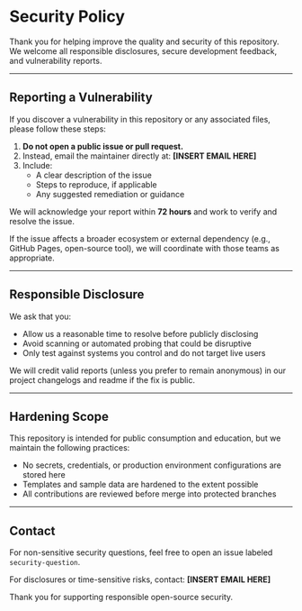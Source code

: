 # Security Policy

Thank you for helping improve the quality and security of this repository. We welcome all responsible disclosures, secure development feedback, and vulnerability reports.

---

## Reporting a Vulnerability
If you discover a vulnerability in this repository or any associated files, please follow these steps:

1. **Do not open a public issue or pull request.**
2. Instead, email the maintainer directly at: **[INSERT EMAIL HERE]**
3. Include:
   - A clear description of the issue
   - Steps to reproduce, if applicable
   - Any suggested remediation or guidance

We will acknowledge your report within **72 hours** and work to verify and resolve the issue.

If the issue affects a broader ecosystem or external dependency (e.g., GitHub Pages, open-source tool), we will coordinate with those teams as appropriate.

---

## Responsible Disclosure
We ask that you:
- Allow us a reasonable time to resolve before publicly disclosing
- Avoid scanning or automated probing that could be disruptive
- Only test against systems you control and do not target live users

We will credit valid reports (unless you prefer to remain anonymous) in our project changelogs and readme if the fix is public.

---

## Hardening Scope
This repository is intended for public consumption and education, but we maintain the following practices:

- No secrets, credentials, or production environment configurations are stored here
- Templates and sample data are hardened to the extent possible
- All contributions are reviewed before merge into protected branches

---

## Contact
For non-sensitive security questions, feel free to open an issue labeled `security-question`.

For disclosures or time-sensitive risks, contact: **[INSERT EMAIL HERE]**

Thank you for supporting responsible open-source security.

